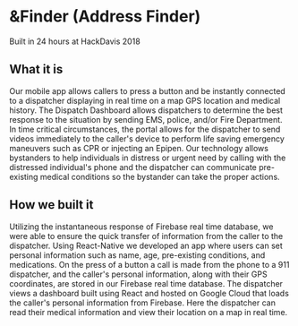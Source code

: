 # &Finder (Address Finder)
Built in 24 hours at HackDavis 2018

## What it is
Our mobile app allows callers to press a button and be instantly connected to a dispatcher displaying in real time on a map GPS location and medical history. The Dispatch Dashboard allows dispatchers to determine the best response to the situation by sending EMS, police, and/or Fire Department. In time critical circumstances, the portal allows for the dispatcher to send videos immediately to the caller's device to perform life saving emergency maneuvers such as CPR or injecting an Epipen. Our technology allows bystanders to help individuals in distress or urgent need by calling with the distressed individual's phone and the dispatcher can communicate pre-existing medical conditions so the bystander can take the proper actions.

## How we built it
Utilizing the instantaneous response of Firebase real time database, we were able to ensure the quick transfer of information from the caller to the dispatcher. Using React-Native we developed an app where users can set personal information such as name, age, pre-existing conditions, and medications. On the press of a button a call is made from the phone to a 911 dispatcher, and the caller's personal information, along with their GPS coordinates, are stored in our Firebase real time database. The dispatcher views a dashboard built using React and hosted on Google Cloud that loads the caller's personal information from Firebase. Here the dispatcher can read their medical information and view their location on a map in real time.


